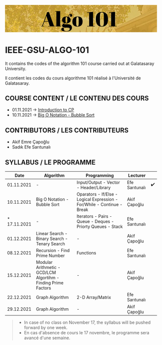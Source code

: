 <img src="image/image.PNG" alt="a" width="1000"/>

# IEEE-GSU-ALGO-101

It contains the codes of the algorithm 101 course carried out at Galatasaray University.

Il contient les codes du cours algorithme 101 réalisé à l'Université de Galatasaray.

## COURSE CONTENT / LE CONTENU DES COURS
* 01.11.2021 -> [Introduction to CP](introduction_01_11_21/intro.cpp)
* 10.11.2021 -> [Big O Notation - Bubble Sort](week2_10_11_21/)

## CONTRIBUTORS / LES CONTRIBUTEURS
* Akif Emre Çapoğlu
* Sadık Efe Sarıtunalı

## SYLLABUS / LE PROGRAMME
| Date | Algorithm  | Programming | Lecturer | |
| ------------- | ------------- | ------------- | ------------- |------------- |
| 01.11.2021  | -  | Input/Output - Vector - Header/Library | Efe Sarıtunalı  | :heavy_check_mark: |
| 10.11.2021  | Big O Notation - Bubble Sort   | Oparators - If/Else - Logical Expression - For/While - Continue - Break | Akif Çapoğlu  |  |
| * 17.11.2021  | -  | Iterators - Pairs - Queue - Deques - Priorty Queues - Stack  | Efe Sarıtunalı  |  |
| 01.12.2021  | Linear Search - Binary Search - Tenary Search  | - | Akif Çapoğlu  |  |
| 08.12.2021  | Recursion - Find Prime Number  | Functions  | Efe Sarıtunalı  |  |
| 15.12.2021  | Modular Arithmetic - GCD/LCM  Algortihm - Finding Prime Factors  | -  | Akif Çapoğlu  |  |
| 22.12.2021  | Graph Algorithm  | 2-D Array/Matrix  | Efe Sarıtunalı  |  |
| 29.12.2021  | Graph Algorithm  | -  | Akif Çapoğlu  |  |

> * In case of no class on November 17, the syllabus will be pushed forward by one week.
> * En cas d'absence de cours le 17 novembre, le programme sera avancé d'une semaine.



